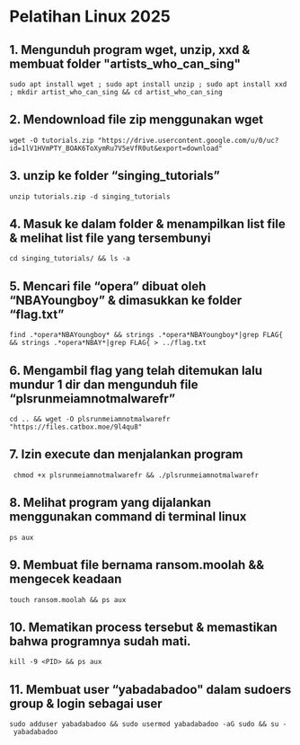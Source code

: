 # Pelatihan Linux 2025

## 1. Mengunduh program wget, unzip, xxd & membuat folder "artists_who_can_sing"
```
sudo apt install wget ; sudo apt install unzip ; sudo apt install xxd ; mkdir artist_who_can_sing && cd artist_who_can_sing
```

## 2. Mendownload file zip menggunakan wget
```
wget -O tutorials.zip "https://drive.usercontent.google.com/u/0/uc?id=1lV1HVmPTY_BOAK6ToXymRu7V5eVfR0ut&export=download"
```
## 3. unzip ke folder “singing_tutorials”
```
unzip tutorials.zip -d singing_tutorials
```
## 4. Masuk ke dalam folder & menampilkan list file & melihat list file yang tersembunyi
```
cd singing_tutorials/ && ls -a
```
## 5. Mencari file “opera” dibuat oleh “NBAYoungboy” & dimasukkan ke folder “flag.txt”
```
find .*opera*NBAYoungboy* && strings .*opera*NBAYoungboy*|grep FLAG{ && strings .*opera*NBAY*|grep FLAG{ > ../flag.txt
```
## 6. Mengambil flag yang telah ditemukan lalu mundur 1 dir dan mengunduh file “plsrunmeiamnotmalwarefr”
```
cd .. && wget -O plsrunmeiamnotmalwarefr "https://files.catbox.moe/9l4qu8"
```
## 7. Izin execute dan menjalankan program
```
 chmod +x plsrunmeiamnotmalwarefr && ./plsrunmeiamnotmalwarefr
```
## 8. Melihat program yang dijalankan menggunakan command di terminal linux
```
ps aux
```
## 9. Membuat file bernama ransom.moolah && mengecek keadaan
```
touch ransom.moolah && ps aux
```
## 10. Mematikan process tersebut & memastikan bahwa programnya sudah mati.
```
kill -9 <PID> && ps aux
```
## 11. Membuat user “yabadabadoo" dalam sudoers group & login sebagai user
```
sudo adduser yabadabadoo && sudo usermod yabadabadoo -aG sudo && su - yabadabadoo
```
